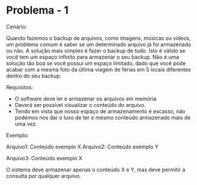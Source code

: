 # Problema - 1

Cenário:

Quando fazemos o backup de arquivos, como imagens, músicas ou vídeos, um problema comum é saber se um determinado arquivo já foi armazenado ou não. A solução mais simples é fazer o backup de tudo. Isto é válido se você tem um espaço infinito para armazenar o seu backup. Não é uma solução tão boa se você possui um espaço limitado, dado que você pode acabar com a mesma foto da última viagem de férias em 5 locais diferentes dentro do seu backup.

Requisitos:

- O software deve ler e armazenar os arquivos em memória
- Deverá ser possível visualizar o conteúdo do arquivo.
- Tendo em vista que nosso espaço de armazenamento é escasso, não podemos nos dar o luxo de ter o mesmo conteúdo armazenado mais de uma vez.

Exemplo:

Arquivo1: Conteúdo exemplo X Arquivo2: Conteúdo exemplo Y

Arquivo3: Conteúdo exemplo X

O sistema deve armazenar apenas o conteúdo X e Y, mas deve permitir a consulta por qualquer arquivo.
